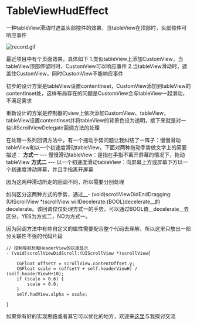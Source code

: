 # TableViewHudEffect
一种tableView滑动时遮盖头部控件的效果，当tableView在顶部时，头部控件可响应事件

![record.gif](https://upload-images.jianshu.io/upload_images/2172432-3943c2747dd50ab2.gif?imageMogr2/auto-orient/strip)

最近项目中有个页面效果，具体如下
1.类似tableView上添加CustomView，当tableView顶部停留时时，CustomView可以响应事件
2.当tableView滑动时，遮盖住CustomView，同时CustomView不能响应事件
 
初步的设计方案是tableView设置contentInset，CustomView添加到tableView的contentInset处，这样布局存在的问题是CustomView会与tableView一起滑动，不满足需求
 
重新设计的方案是控制器的view上依次添加CustomView、tableView，tableView设置contentInset并将tableView的背景色设为透明，接下来就是对一些UIScrollViewDelegate回调方法的处理
 
在处理一系列回调方法中，有一个拖动手势问题让我纠结了一阵子：慢慢滑动tableView和以一个初速度滑动tableView，下面对两种拖动手势做文字上的简要描述：
 __方式一__ --- 慢慢滑动tableView：是指在手指不离开屏幕的情况下，拖动tableView
__方式二__ --- 以一个初速度滑动tableView：向屏幕上方或屏幕下方以一个初速度滑动屏幕，并且手指离开屏幕
 
因为这两种滑动所走的回调不同，所以需要分别处理
 
如何区分这两种方式的手势，通过__- (void)scrollViewDidEndDragging:(UIScrollView *)scrollView willDecelerate:(BOOL)decelerate__的decelerate。该回调仅仅处理方式一的手势，可以通过BOOL值__decelerate__去区分，YES为方式二，NO为方式一。

因为回调方法中有些自定义的属性需要配合整个代码去理解，所以这里只放出一部分关联性不强的代码片段
```
// 控制导航栏和HeaderView的灰度显示
- (void)scrollViewDidScroll:(UIScrollView *)scrollView{
    
    CGFloat offsetY = scrollView.contentOffset.y;
    CGFloat scale = (offsetY + self.headerViewH) / (self.headerViewH+10);
    if (scale > 0.6) {
        scale = 0.6;
    }
    self.hudView.alpha = scale;
    
}
```
如果你有好的实现思路或者其它可以优化的地方，欢迎来[这里](https://www.jianshu.com/p/89badf1e596e)与我探讨交流
